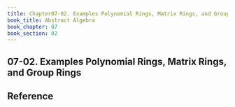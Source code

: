 ```yaml
---
title: Chapter07-02. Examples Polynomial Rings, Matrix Rings, and Group Rings
book_title: Abstract Algebra
book_chapter: 07
book_section: 02
---
```


## 07-02. Examples Polynomial Rings, Matrix Rings, and Group Rings

## Reference
